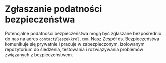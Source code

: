 # Zgłaszanie podatności bezpieczeństwa

Potencjalne podatności bezpieczeństwa mogą być zgłaszane bezpośrednio do nas na adres `contact@leszekkrol.com`. Nasz Zespół ds. Bezpieczeństwa komunikuje się prywatnie i pracuje w zabezpieczonym, izolowanym repozytorium do śledzenia, testowania i rozwiązywania problemów związanych z bezpieczeństwem.